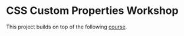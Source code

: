 # CSS Custom Properties Workshop

This project builds on top of the following [course](https://frontendmasters.com/courses/css-variables/).
